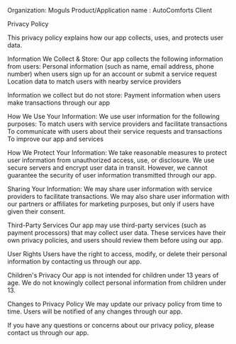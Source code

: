 Organization: Moguls 
Product/Application name : AutoComforts Client

Privacy Policy

This privacy policy explains how our app collects, uses, and protects user data.

Information We Collect & Store:
Our app collects the following information from users:
Personal information (such as name, email address, phone number) when users sign up for an account or submit a service request
Location data to match users with nearby service providers

Information we collect but do not store:
Payment information when users make transactions through our app

How We Use Your Information:
We use user information for the following purposes:
To match users with service providers and facilitate transactions
To communicate with users about their service requests and transactions
To improve our app and services

How We Protect Your Information:
We take reasonable measures to protect user information from unauthorized access, use, or disclosure. We use secure servers and encrypt user data in transit. However, we cannot guarantee the security of user information transmitted through our app.

Sharing Your Information:
We may share user information with service providers to facilitate transactions. We may also share user information with our partners or affiliates for marketing purposes, but only if users have given their consent.

Third-Party Services
Our app may use third-party services (such as payment processors) that may collect user data. These services have their own privacy policies, and users should review them before using our app.

User Rights
Users have the right to access, modify, or delete their personal information by contacting us through our app.

Children's Privacy
Our app is not intended for children under 13 years of age. We do not knowingly collect personal information from children under 13.

Changes to Privacy Policy
We may update our privacy policy from time to time. Users will be notified of any changes through our app.

If you have any questions or concerns about our privacy policy, please contact us through our app.
